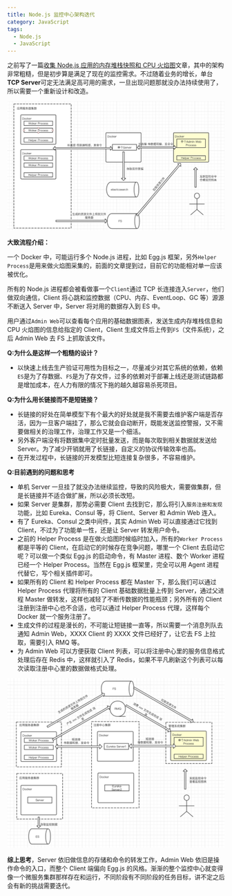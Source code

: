 ```yaml
---
title: Node.js 监控中心架构迭代
category: JavaScript
tags:
  - Node.js
  - JavaScript
---
```


之前写了一篇[收集 Node.js 应用的内存堆栈快照和 CPU 火焰图](https://miser.github.io/2020/02/21/node-perf-heapdump-flame-graph/)文章，其中的架构非常粗糙，但是初步算是满足了现在的监控需求。不过随着业务的增长，单台**TCP Server**可定无法满足高可用的需求，一旦出现问题那就没办法持续使用了，所以需要一个重新设计和改造。

<!-- more -->

![粗糙的1.0版本](/images/monitor-hub/image-20200403185942130.png)

**大致流程介绍：**

一个 Docker 中，可能运行多个 Node.js 进程，比如 Egg.js 框架，另外`Helper Process`是用来做火焰图采集的，前面的文章提到过，目前它的功能相对单一应该被优化。

所有的 Node.js 进程都会被看做事一个`Client`通过 TCP 长连接连入`Server`，他们做双向通信，Client 将心跳和监控数据（CPU、内存、EventLoop、GC 等）源源不断送入 Server 中，Server 将对用的数据存入到 ES 中。

用户通过`Admin Web`可以查看每个应用的基础数据图表，发送生成内存堆栈信息和 CPU 火焰图的信息给指定的 Client，Client 生成文件后上传到`FS`（文件系统），之后 Admin Web 去 FS 上抓取该文件。

**Q:为什么是这样一个粗糙的设计？**

- 以快速上线去生产验证可用性为目标之一，尽量减少对其它系统的依赖，依赖`ES`是为了存数据、`FS`是为了存文件，过多的依赖对于部署上线还是测试链路都是增加成本，在人力有限的情况下拖的越久越容易杀死项目。

**Q:为什么用长链接而不是短链接？**

- 长链接的好处在简单模型下有个最大的好处就是我不需要去维护客户端是否存活，因为一旦客户端挂了，那么它就会自动断开，既能发送监控警报，又不需要做相关的治理工作，治理工作又是一个细活。
- 另外客户端没有将数据集中定时批量发送，而是每次取到相关数据就发送给 Server。为了减少开销就用了长链接，自定义的协议传输效率也高。
- 在开发过程中，长链接的开发模型比短连接复杂很多，不容易维护。

**Q:目前遇到的问题和思考**

- 单机 Server 一旦挂了就没办法继续监控，导致的风险极大，需要做集群，但是长链接并不适合做扩展，所以必须长改短。
- 如果 Server 是集群，那势必需要 Client 去找到它，那么将引入`服务注册和发现`功能，比如 Eureka、Consul 等，将 Client、Server 和 Admin Web 连入。
- 有了 Eureka、Consul 之类中间件，其实 Admin Web 可以直接通过它找到 Client，不过为了功能单一性，还是让 Server 转发用户命令。
- 之前的 Helper Process 是在做火焰图时候临时加入，所有的`Worker Process`都是平等的 Client，在启动它的时候存在竞争问题，哪里一个 Client 去启动它呢？可以做一个类似 Egg.js 的启动命令，有 Master 进程、数个 Worker 进程已经一个 Helper Process。当然在 Egg.js 框架里，完全可以用 Agent 进程代替它，写个相关插件即可。
- 如果所有的 Client 和 Helper Process 都在 Master 下，那么我们可以通过 Helper Process 代理将所有的 Client 基础数据批量上传到 Server，通过父进程 Master 做转发，这样也减轻了不断传数据的性能瓶颈；另外所有的 Client 注册到注册中心也不合适，也可以通过 Helper Process 代理，这样每个 Docker 就一个服务注册了。
- 生成文件的过程是漫长的，不可能让短链接一直等，所以需要一个消息列队去通知 Admin Web，XXXX Client 的 XXXX 文件已经好了，让它去 FS 上拉取，需要引入 RMQ 等。
- 为 Admin Web 可以方便获取 Client 列表，可以将注册中心里的服务信息格式处理后存在 Redis 中，这样就引入了 Redis，如果不平凡刷新这个列表可以每次读取注册中心里的数据做格式处理。

![迭代2.0版本](/images/monitor-hub/image-20200403210837664.png)

**综上思考**，Server 依旧做信息的存储和命令的转发工作，Admin Web 依旧是操作命令的入口，而整个 Client 端偏向 Egg.js 的风格。渐渐的整个监控中心就变得像一个微服务集群那样存在和运行，不同阶段有不同阶段的任务目标，讲不定之后会有新的挑战需要迭代。
